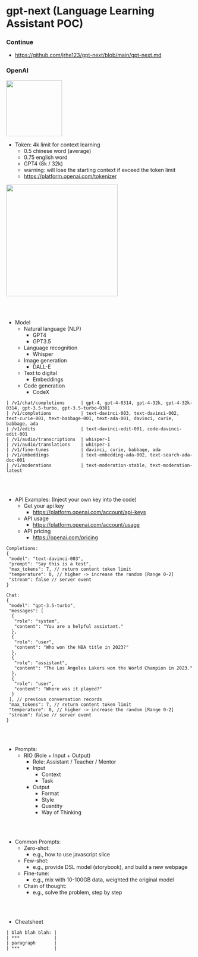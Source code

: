 # gpt-next (Language Learning Assistant POC)
### Continue
* https://github.com/jrhe123/gpt-next/blob/main/gpt-next.md

### OpenAI
<img src="https://github.com/jrhe123/gpt-next/assets/17329299/a95955d3-81b5-42d5-9d70-64d21f81bcbc"  width="150"><br />

* Token: 4k limit for context learning
  * 0.5 chinese word (average)
  * 0.75 english word
  * GPT4 (8k / 32k)
  * warning: will lose the starting context if exceed the token limit
  * https://platform.openai.com/tokenizer
  
<img src="https://github.com/jrhe123/gpt-next/assets/17329299/0b863b79-e2dc-46b3-a698-0fe7d7e5f766" width="300"><br />



<br /><br />
* Model
  * Natural language (NLP)
    * GPT4
    * GPT3.5
  * Language recognition
    * Whisper
  * Image generation
    * DALL-E
  * Text to digital
    * Embeddings
  * Code generation
    * CodeX
```
| /v1/chat/completions      | gpt-4, gpt-4-0314, gpt-4-32k, gpt-4-32k-0314, gpt-3.5-turbo, gpt-3.5-turbo-0301
| /v1/completions           | text-davinci-003, text-davinci-002, text-curie-001, text-babbage-001, text-ada-001, davinci, curie, babbage, ada
| /v1/edits                 | text-davinci-edit-001, code-davinci-edit-001
| /v1/audio/transcriptions  | whisper-1
| /v1/audio/translations    | whisper-1
| /v1/fine-tunes            | davinci, curie, babbage, ada
| /v1/embeddings            | text-embedding-ada-002, text-search-ada-doc-001
| /v1/moderations           | text-moderation-stable, text-moderation-latest
```



<br /><br />
* API Examples: (Inject your own key into the code)
  * Get your api key
    * https://platform.openai.com/account/api-keys
  * API usage
    * https://platform.openai.com/account/usage
  * API pricing
    * https://openai.com/pricing

```
Completions:
{
 "model": "text-davinci-003",
 "prompt": "Say this is a test",
 "max_tokens": 7, // return content token limit
 "temperature": 0, // higher -> increase the random [Range 0-2]
 "stream": false // server event
}
```

```
Chat:
{
 "model": "gpt-3.5-turbo",
 "messages": [
  {
   "role": "system",
   "content": "You are a helpful assistant."
  },
  {
   "role": "user",
   "content": "Who won the NBA title in 2023?"
  },
  {
   "role": "assistant",
   "content": "The Los Angeles Lakers won the World Champion in 2023."
  },
  {
   "role": "user",
   "content": "Where was it played?"
  }
 ], // previous conversation records
 "max_tokens": 7, // return content token limit
 "temperature": 0, // higher -> increase the random [Range 0-2]
 "stream": false // server event
}
```



<br /><br />
* Prompts:
  * RIO (Role + Input + Output)
    * Role: Assistant / Teacher / Mentor
    * Input
      * Context
      * Task
    * Output
      * Format
      * Style
      * Quantity
      * Way of Thinking



<br /><br />
* Common Prompts:
  * Zero-shot:
    * e.g., how to use javascript slice 
  * Few-shot:
    * e.g., provide DSL model (storybook), and build a new webpage 
  * Fine-tune:
    * e.g., mix with 10-100GB data, weighted the original model 
  * Chain of thought:
    * e.g., solve the problem, step by step



<br /><br />
* Cheatsheet
```
| blah blah blah: |
| ***             |
| paragraph       |
| ***             |
```



<br /><br />

